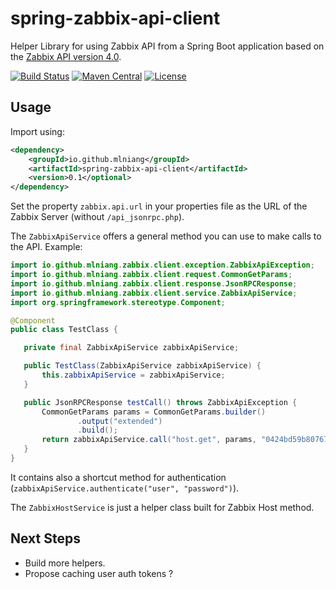 # spring-zabbix-api-client
Helper Library for using Zabbix API from a Spring Boot application based on the [Zabbix API version 4.0](https://www.zabbix.com/documentation/4.0/manual/api).

[![Build Status](https://travis-ci.org/mlniang/spring-zabbix-api-client.svg?branch=master)](https://travis-ci.org/mlniang/spring-zabbix-api-client)
[![Maven Central](https://maven-badges.herokuapp.com/maven-central/io.github.mlniang/spring-zabbix-api-client/badge.svg)](https://maven-badges.herokuapp.com/maven-central/io.github.mlniang/spring-zabbix-api-client)
[![License](https://img.shields.io/badge/License-Apache%202.0-blue.svg)](https://opensource.org/licenses/Apache-2.0)
<!---[![Dependency Status](https://www.versioneye.com/user/projects/57cafb94939fc6004abe4b21/badge.svg?style=flat-square)](https://www.versioneye.com/user/projects/57cafb94939fc6004abe4b21)--->

## Usage
Import using:
```xml
<dependency>
    <groupId>io.github.mlniang</groupId>
    <artifactId>spring-zabbix-api-client</artifactId>
    <version>0.1</optional>
</dependency>
```

Set the property `zabbix.api.url` in your properties file as the URL of the Zabbix Server (without `/api_jsonrpc.php`).

The `ZabbixApiService` offers a general method you can use to make calls to the API. Example:


 ```java
import io.github.mlniang.zabbix.client.exception.ZabbixApiException;
import io.github.mlniang.zabbix.client.request.CommonGetParams;
import io.github.mlniang.zabbix.client.response.JsonRPCResponse;
import io.github.mlniang.zabbix.client.service.ZabbixApiService;
import org.springframework.stereotype.Component;

@Component
public class TestClass {

    private final ZabbixApiService zabbixApiService;

    public TestClass(ZabbixApiService zabbixApiService) {
        this.zabbixApiService = zabbixApiService;
    }

    public JsonRPCResponse testCall() throws ZabbixApiException {
        CommonGetParams params = CommonGetParams.builder()
                .output("extended")
                .build();
        return zabbixApiService.call("host.get", params, "0424bd59b807674191e7d77572075f33");
    }
}
```

It contains also a shortcut method for authentication (`zabbixApiService.authenticate("user", "password")`).

The `ZabbixHostService` is just a helper class built for Zabbix Host method.

## Next Steps
* Build more helpers.
* Propose caching user auth tokens ?
